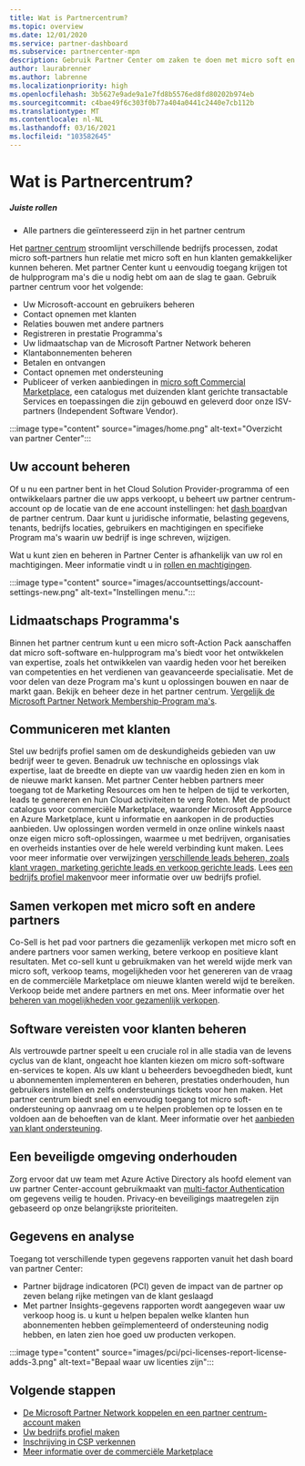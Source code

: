 ```yaml
---
title: Wat is Partnercentrum?
ms.topic: overview
ms.date: 12/01/2020
ms.service: partner-dashboard
ms.subservice: partnercenter-mpn
description: Gebruik Partner Center om zaken te doen met micro soft en uw klanten
author: laurabrenner
ms.author: labrenne
ms.localizationpriority: high
ms.openlocfilehash: 3b5627e9ade9a1e7fd8b5576ed8fd80202b974eb
ms.sourcegitcommit: c4bae49f6c303f0b77a404a0441c2440e7cb112b
ms.translationtype: MT
ms.contentlocale: nl-NL
ms.lasthandoff: 03/16/2021
ms.locfileid: "103582645"
---
```

# <a name="what-is-partner-center"></a>Wat is Partnercentrum?

##### <a name="appropriate-roles"></a>Juiste rollen

- Alle partners die geïnteresseerd zijn in het partner centrum

Het [partner centrum](https://partner.microsoft.com/dashboard/home) stroomlijnt verschillende bedrijfs processen, zodat micro soft-partners hun relatie met micro soft en hun klanten gemakkelijker kunnen beheren. Met partner Center kunt u eenvoudig toegang krijgen tot de hulpprogram ma's die u nodig hebt om aan de slag te gaan. Gebruik partner centrum voor het volgende:

- Uw Microsoft-account en gebruikers beheren
- Contact opnemen met klanten
- Relaties bouwen met andere partners
- Registreren in prestatie Programma's
- Uw lidmaatschap van de Microsoft Partner Network beheren
- Klantabonnementen beheren
- Betalen en ontvangen
- Contact opnemen met ondersteuning
- Publiceer of verken aanbiedingen in [micro soft Commercial Marketplace](/azure/marketplace), een catalogus met duizenden klant gerichte transactable Services en toepassingen die zijn gebouwd en geleverd door onze ISV-partners (Independent Software Vendor).

:::image type="content" source="images/home.png" alt-text="Overzicht van partner Center":::

## <a name="manage-your-account"></a>Uw account beheren

Of u nu een partner bent in het Cloud Solution Provider-programma of een ontwikkelaars partner die uw apps verkoopt, u beheert uw partner centrum-account op de locatie van de ene account instellingen: het [dash board](https://partner.microsoft.com/dashboard/home)van de partner centrum. Daar kunt u juridische informatie, belasting gegevens, tenants, bedrijfs locaties, gebruikers en machtigingen en specifieke Program ma's waarin uw bedrijf is inge schreven, wijzigen.

Wat u kunt zien en beheren in Partner Center is afhankelijk van uw rol en machtigingen. Meer informatie vindt u in [rollen en machtigingen](permissions-overview.md).

:::image type="content" source="images/accountsettings/account-settings-new.png" alt-text="Instellingen menu.":::

## <a name="membership-programs"></a>Lidmaatschaps Programma's

Binnen het partner centrum kunt u een micro soft-Action Pack aanschaffen dat micro soft-software en-hulpprogram ma's biedt voor het ontwikkelen van expertise, zoals het ontwikkelen van vaardig heden voor het bereiken van competenties en het verdienen van geavanceerde specialisatie. Met de voor delen van deze Program ma's kunt u oplossingen bouwen en naar de markt gaan. Bekijk en beheer deze in het partner centrum. [Vergelijk de Microsoft Partner Network Membership-Program ma's](https://partner.microsoft.com/membership/compare-offers).

## <a name="connect-with-customers"></a>Communiceren met klanten

Stel uw bedrijfs profiel samen om de deskundigheids gebieden van uw bedrijf weer te geven. Benadruk uw technische en oplossings vlak expertise, laat de breedte en diepte van uw vaardig heden zien en kom in de nieuwe markt kansen. Met partner Center hebben partners meer toegang tot de Marketing Resources om hen te helpen de tijd te verkorten, leads te genereren en hun Cloud activiteiten te verg Roten. Met de product catalogus voor commerciële Marketplace, waaronder Microsoft AppSource en Azure Marketplace, kunt u informatie en aankopen in de producties aanbieden. Uw oplossingen worden vermeld in onze online winkels naast onze eigen micro soft-oplossingen, waarmee u met bedrijven, organisaties en overheids instanties over de hele wereld verbinding kunt maken. Lees voor meer informatie over verwijzingen [verschillende leads beheren, zoals klant vragen, marketing gerichte leads en verkoop gerichte leads](manage-leads.md). Lees [een bedrijfs profiel maken](create-a-marketing-profile.md)voor meer informatie over uw bedrijfs profiel.

## <a name="co-sell-with-microsoft-and-other-partners"></a>Samen verkopen met micro soft en andere partners

Co-Sell is het pad voor partners die gezamenlijk verkopen met micro soft en andere partners voor samen werking, betere verkoop en positieve klant resultaten. Met co-sell kunt u gebruikmaken van het wereld wijde merk van micro soft, verkoop teams, mogelijkheden voor het genereren van de vraag en de commerciële Marketplace om nieuwe klanten wereld wijd te bereiken. Verkoop beide met andere partners en met ons. Meer informatie over het [beheren van mogelijkheden voor gezamenlijk verkopen](manage-co-sell-opportunities.md).

## <a name="manage-customer-software-needs"></a>Software vereisten voor klanten beheren

Als vertrouwde partner speelt u een cruciale rol in alle stadia van de levens cyclus van de klant, ongeacht hoe klanten kiezen om micro soft-software en-services te kopen. Als uw klant u beheerders bevoegdheden biedt, kunt u abonnementen implementeren en beheren, prestaties onderhouden, hun gebruikers instellen en zelfs ondersteunings tickets voor hen maken. Het partner centrum biedt snel en eenvoudig toegang tot micro soft-ondersteuning op aanvraag om u te helpen problemen op te lossen en te voldoen aan de behoeften van de klant. Meer informatie over het [aanbieden van klant ondersteuning](customer-support.md).

## <a name="maintain-a-secure-environment"></a>Een beveiligde omgeving onderhouden

Zorg ervoor dat uw team met Azure Active Directory als hoofd element van uw partner Center-account gebruikmaakt van [multi-factor Authentication](partner-security-requirements-mandating-mfa.md) om gegevens veilig te houden. Privacy-en beveiligings maatregelen zijn gebaseerd op onze belangrijkste prioriteiten.

## <a name="data-and-analytics"></a>Gegevens en analyse

Toegang tot verschillende typen gegevens rapporten vanuit het dash board van partner Center:

- Partner bijdrage indicatoren (PCI) geven de impact van de partner op zeven belang rijke metingen van de klant geslaagd
- Met partner Insights-gegevens rapporten wordt aangegeven waar uw verkoop hoog is. u kunt u helpen bepalen welke klanten hun abonnementen hebben geïmplementeerd of ondersteuning nodig hebben, en laten zien hoe goed uw producten verkopen.

:::image type="content" source="images/pci/pci-licenses-report-license-adds-3.png" alt-text="Bepaal waar uw licenties zijn":::

## <a name="next-steps"></a>Volgende stappen

- [De Microsoft Partner Network koppelen en een partner centrum-account maken](mpn-create-a-partner-center-account.md)
- [Uw bedrijfs profiel maken](create-a-marketing-profile.md)
- [Inschrijving in CSP verkennen](csp-overview.md)
- [Meer informatie over de commerciële Marketplace](csp-commercial-marketplace-overview.md)
